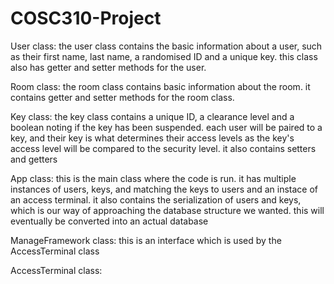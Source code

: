 # COSC310-Project

User class: 
the user class contains the basic information about a user, such as their first name, last name, a randomised ID and a unique key. 
this class also has getter and setter methods for the user. 

Room class: 
the room class contains basic information about the room. it contains getter and setter methods for the room class. 

Key class: 
the key class contains a unique ID, a clearance level and a boolean noting if the key has been suspended. each user will be paired to a key, and their key is what 
determines their access levels as the key's access level will be compared to the security level. it also contains setters and getters

App class: 
this is the main class where the code is run. it has multiple instances of users, keys, and matching the keys to users and an instace of an access
terminal. it also contains the serialization of users and keys, which is our way of approaching the database structure we wanted. this will eventually
be converted into an actual database

ManageFramework class: 
this is an interface which is used by the AccessTerminal class

AccessTerminal class: 
